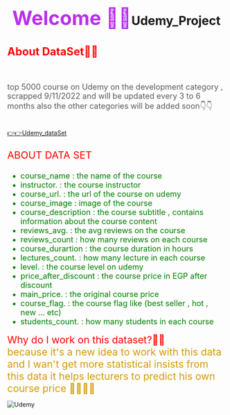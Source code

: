 <html>
    <head>
    </head>
    <body>
        <h1 id='head'><center><span style="color: #B830ED; font-size: 45px;">Welcome 👋👋</span><span >Udemy_Project</span></center></h1>
        <h2 style="color:red; font-size: 25px;">About DataSet🧐🧐</h2><br>
        <p style="color:#5b5b5b; font-size: 18px;"> top 5000 course on Udemy on the development category , scrapped 9/11/2022 and will be updated every 3 to 6 months also the other categories will be added soon👇👇</p><br>
        <a href="https://www.kaggle.com/datasets/mahmoudahmed6/udemy-top-5k-course-2022" target="_blank">👉👉Udemy_dataSet </a>
        <p  style="color:red; font-size: 23px;"> ABOUT DATA SET </p>
        <ul style="color:green; font-size: 18px;"   >
         <li id="up">course_name : the name of the course</li>
         <li>instructor. : the course instructor</li>
         <li>course_url. : the url of the course on udemy</li>
         <li>course_image : image of the course</li>
         <li>course_description : the course subtitle , contains information about the course content</li>
         <li>reviews_avg. : the avg reviews on the course</li>
         <li>reviews_count : how many reviews on each course</li>
         <li>course_durartion : the course duration in hours</li>
         <li>lectures_count. : how many lecture in each course</li> 
         <li>level. : the course level on udemy</li>
         <li>price_after_discount : the course price in EGP after discount</li>             
         <li>main_price. : the original course price</li>
         <li>course_flag. : the course flag like (best seller , hot , new … etc)</li>    
         <li>students_count. : how many students in each course</li>   
        </ul> 
        <p><span style="color:red; font-size: 23px;">Why do I work on this dataset?🤔🤔</span><br><span style="color:#d69a04; font-size: 23px;">because it's a new idea to work with this data and I wan't get more statistical insists from this data it helps lecturers to predict his own course price 🕵️‍♂️🕵️‍♂️</span></p>
    </body>
</html>

![Udemy](https://business.udemy.com/wp-content/uploads/2021/10/logo-udemy-purple-animation.gif)
